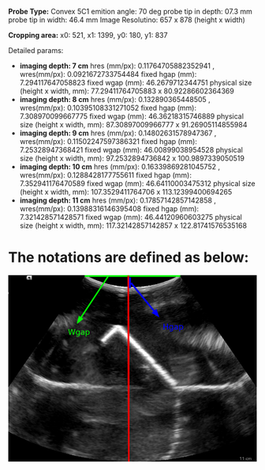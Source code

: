 <!--
 * @Author: Dianye Huang
 * @Date: 2024-02-22 17:56:05
 * @LastEditors: Dianye Huang
 * @LastEditTime: 2024-02-23 10:53:40
 * @Description: 
-->

**Probe Type:** Convex 5C1
emition angle: 70 deg
probe tip in depth: 07.3 mm
probe tip in width: 46.4 mm
Image Resolutino: 657 x 878 (height x width)

**Cropping area:**
    x0: 521, x1: 1399, y0: 180, y1: 837

Detailed params: 
- **imaging depth:  7 cm**
hres (mm/px):  0.11764705882352941 , wres(mm/px):  0.0921672733754484
fixed hgap (mm):  7.294117647058823
fixed wgap (mm):  46.2679712344751
physical size (height x width, mm):  77.29411764705883 x 80.92286602364369
- **imaging depth:  8 cm**
hres (mm/px):  0.132890365448505 , wres(mm/px):  0.10395108331271052
fixed hgap (mm):  7.308970099667775
fixed wgap (mm):  46.36218315746889
physical size (height x width, mm):  87.30897009966777 x 91.26905114855984
- **imaging depth:  9 cm**
hres (mm/px):  0.14802631578947367 , wres(mm/px):  0.11502247597386321
fixed hgap (mm):  7.25328947368421
fixed wgap (mm):  46.00899038954528
physical size (height x width, mm):  97.2532894736842 x 100.9897339050519
- **imaging depth:  10 cm**
hres (mm/px):  0.16339869281045752 , wres(mm/px):  0.1288428177755611
fixed hgap (mm):  7.352941176470589
fixed wgap (mm):  46.64110003475312
physical size (height x width, mm):  107.3529411764706 x 113.12399400694265
- **imaging depth:  11 cm**
hres (mm/px):  0.17857142857142858 , wres(mm/px):  0.13988316146395408
fixed hgap (mm):  7.321428571428571
fixed wgap (mm):  46.44120960603275
physical size (height x width, mm):  117.32142857142857 x 122.81741576535168


# The notations are defined as below:
![Alt text](convex_notations.png)
